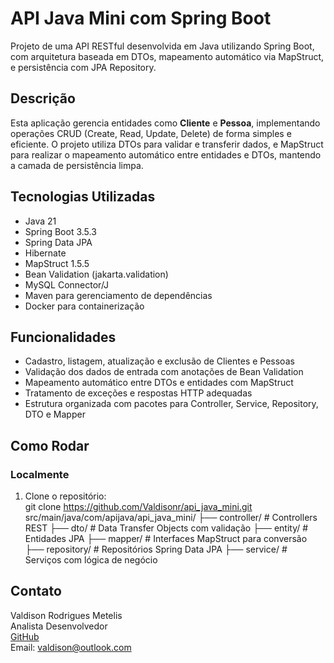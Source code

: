 # API Java Mini com Spring Boot

Projeto de uma API RESTful desenvolvida em Java utilizando Spring Boot, com arquitetura baseada em DTOs, mapeamento automático via MapStruct, e persistência com JPA Repository.

## Descrição

Esta aplicação gerencia entidades como **Cliente** e **Pessoa**, implementando operações CRUD (Create, Read, Update, Delete) de forma simples e eficiente. O projeto utiliza DTOs para validar e transferir dados, e MapStruct para realizar o mapeamento automático entre entidades e DTOs, mantendo a camada de persistência limpa.

## Tecnologias Utilizadas

- Java 21  
- Spring Boot 3.5.3  
- Spring Data JPA  
- Hibernate  
- MapStruct 1.5.5  
- Bean Validation (jakarta.validation)  
- MySQL Connector/J  
- Maven para gerenciamento de dependências  
- Docker para containerização  

## Funcionalidades

- Cadastro, listagem, atualização e exclusão de Clientes e Pessoas  
- Validação dos dados de entrada com anotações de Bean Validation  
- Mapeamento automático entre DTOs e entidades com MapStruct  
- Tratamento de exceções e respostas HTTP adequadas  
- Estrutura organizada com pacotes para Controller, Service, Repository, DTO e Mapper  

## Como Rodar

### Localmente

1. Clone o repositório:  
   git clone https://github.com/Valdisonr/api_java_mini.git
src/main/java/com/apijava/api_java_mini/
├── controller/    # Controllers REST
├── dto/           # Data Transfer Objects com validação
├── entity/        # Entidades JPA
├── mapper/        # Interfaces MapStruct para conversão
├── repository/    # Repositórios Spring Data JPA
├── service/       # Serviços com lógica de negócio

## Contato

Valdison Rodrigues Metelis  
Analista Desenvolvedor  
[GitHub](https://github.com/Valdisonr)  
Email: valdison@outlook.com


